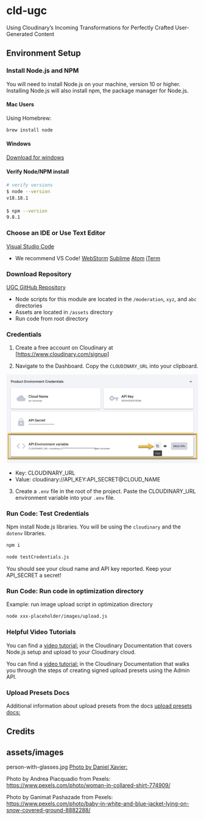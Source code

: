 # cld-ugc
Using Cloudinary’s Incoming Transformations for Perfectly Crafted User-Generated Content

## Environment Setup

### Install Node.js and NPM
You will need to install Node.js on your machine, version 10 or higher.
 Installing Node.js will also install npm, the package manager for Node.js.

#### Mac Users
Using Homebrew:

```bash
brew install node
```

#### Windows
[Download for windows](https://nodejs.org/en/download/)

#### Verify Node/NPM install

```bash
# verify versions
$ node --version
v18.18.1

$ npm --version
9.8.1
```

### Choose an IDE or Use Text Editor

[Visual Studio Code](https://code.visualstudio.com/download) 
 - We recommend VS Code!
[WebStorm](https://www.jetbrains.com/webstorm/)
[Sublime](https://www.sublimetext.com/)
[Atom](https://atom.io/)
[iTerm](https://iterm2.com/)

### Download Repository

[UGC GitHub Repository](https://github.com/cloudinary-training/cld-ugc)

- Node scripts for this module are located in the  `/moderation`, `xyz`, and `abc` directories
- Assets are located in `/assets` directory
- Run code from root directory 

### Credentials

1. Create a free account on Cloudinary at [https://www.cloudinary.com/signup]

2. Navigate to the Dashboard. Copy the `CLOUDINARY_URL` into your clipboard.

![Dashboard](./assets/environment_variable.png)

- Key: CLOUDINARY_URL
- Value: cloudinary://API_KEY:API_SECRET@CLOUD_NAME


3. Create a `.env` file in the root of the project. Paste the CLOUDINARY_URL environment variable into your `.env` file.

### Run Code: Test Credentials

Npm install Node.js libraries. You will be using the `cloudinary` and the `dotenv` libraries.

```bash
npm i
```

```bash
node testCredentials.js
```
You should see your cloud name and API key reported.  Keep your API_SECRET a secret!

### Run Code: Run code in optimization directory
Example: run image upload script in optimization directory

```bash
node xxx-placeholder/images/upload.js
```


### Helpful Video Tutorials
You can find a [video tutorial:](https://cloudinary.com/documentation/upload_programmatically_tutorial) in the Cloudinary Documentation that covers Node.js setup and upload to your Cloudinary cloud.

You can find a [video tutorial:](https://cloudinary.com/documentation/create_upload_preset_tutorial) in the Cloudinary Documentation that walks you through the steps of creating signed upload presets using the Admin API.

### Upload Presets Docs
Additional information about upload presets from the docs [upload presets docs:](https://cloudinary.com/documentation/upload_presets)


## Credits 

## assets/images  


person-with-glasses.jpg [Photo by Daniel Xavier:](https://www.pexels.com/photo/woman-wearing-black-eyeglasses-1239291/)

Photo by Andrea Piacquadio from Pexels: https://www.pexels.com/photo/woman-in-collared-shirt-774909/

Photo by Ganimat Pashazade from Pexels: https://www.pexels.com/photo/baby-in-white-and-blue-jacket-lying-on-snow-covered-ground-8882288/
